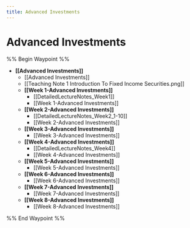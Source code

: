 ```yaml
---
title: Advanced Investments
---
```


# Advanced Investments

%% Begin Waypoint %%

- **[[Advanced Investments]]**
	- [[Advanced Investments]]
	- [[Teaching Note 1 Introduction To Fixed Income Securities.png]]
	- **[[Week 1-Advanced Investments]]**
		- [[DetailedLectureNotes_Week1]]
		- [[Week 1-Advanced Investments]]
	- **[[Week 2-Advanced Investments]]**
		- [[DetailedLectureNotes_Week2_1-10]]
		- [[Week 2-Advanced Investments]]
	- **[[Week 3-Advanced Investments]]**
		- [[Week 3-Advanced Investments]]
	- **[[Week 4-Advanced Investments]]**
		- [[DetailedLectureNotes_Week4]]
		- [[Week 4-Advanced Investments]]
	- **[[Week 5-Advanced Investments]]**
		- [[Week 5-Advanced Investments]]
	- **[[Week 6-Advanced Investments]]**
		- [[Week 6-Advanced Investments]]
	- **[[Week 7-Advanced Investments]]**
		- [[Week 7-Advanced Investments]]
	- **[[Week 8-Advanced Investments]]**
		- [[Week 8-Advanced Investments]]

%% End Waypoint %%
